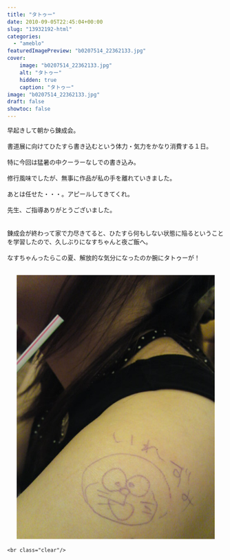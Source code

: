 ```yaml
---
title: "タトゥー"
date: 2010-09-05T22:45:04+00:00
slug: "13932192-html"
categories:
  - "ameblo"
featuredImagePreview: "b0207514_22362133.jpg"
cover:
    image: "b0207514_22362133.jpg"
    alt: "タトゥー"
    hidden: true
    caption: "タトゥー"
image: "b0207514_22362133.jpg"
draft: false
showtoc: false
---
```

早起きして朝から錬成会。<br/>
<br/>
書道展に向けてひたすら書き込むという体力・気力をかなり消費する１日。<br/>
<br/>
特に今回は猛暑の中クーラーなしでの書き込み。<br/>
<br/>
修行風味でしたが、無事に作品が私の手を離れていきました。<br/>
<br/>
あとは任せた・・・。アピールしてきてくれ。<br/>
<br/>
先生、ご指導ありがとうございました。<br/>
<br/>
<br/>
錬成会が終わって家で力尽きてると、ひたすら何もしない状態に陥るということを学習したので、久しぶりになすちゃんと夜ご飯へ。<br/>
<br/>
なすちゃんったらこの夏、解放的な気分になったのか腕にタトゥーが！<br/>
<br/>
<center><a href="b0207514_22362133.jpg" rel="nofollow"><img src="b0207514_22362133.jpg" alt="タトゥー_b0207514_22362133.jpg" class="IMAGE_MID" height="613" width="460"/></a></center>

    <br class="clear"/>